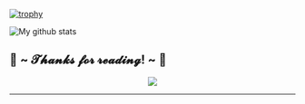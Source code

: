 [![trophy](https://github-profile-trophy.vercel.app/?username=jsockchain&theme=nord)](https://github.com/ryo-ma/github-profile-trophy)

![My github stats](https://github-readme-stats.vercel.app/api?username=jsockchain&show_icons=true&theme=radical)
<body>
    <div>
        <h2>💖 ~ 𝓣𝓱𝓪𝓷𝓴𝓼 𝓯𝓸𝓻 𝓻𝓮𝓪𝓭𝓲𝓷𝓰! ~ 💖</h2>
        <div align="center">
            <img src="https://thumbs.gfycat.com/ElderlyNiceIsopod-size_restricted.gif">
        </div>
        <hr>
    </div>
</body>

